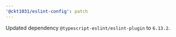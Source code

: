 ```yaml
---
'@ckt1031/eslint-config': patch
---
```


Updated dependency `@typescript-eslint/eslint-plugin` to `6.13.2`.
